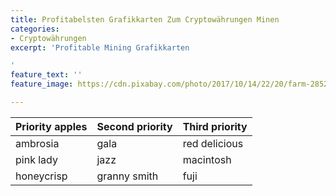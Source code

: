 ```yaml
---
title: Profitabelsten Grafikkarten Zum Cryptowährungen Minen
categories:
- Cryptowährungen
excerpt: 'Profitable Mining Grafikkarten

'
feature_text: ''
feature_image: https://cdn.pixabay.com/photo/2017/10/14/22/20/farm-2852024_1280.jpg

---
```

| Priority apples | Second priority | Third priority |  
|-------|--------|---------|  
| ambrosia | gala | red delicious |  
| pink lady | jazz | macintosh |  
| honeycrisp | granny smith | fuji |